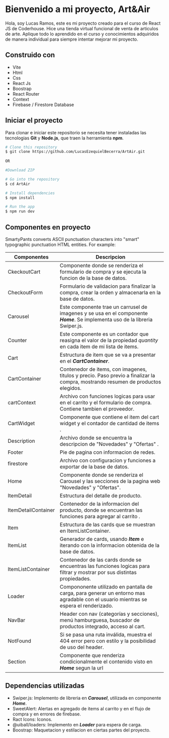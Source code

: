 # Bienvenido a mi proyecto, Art&Air

Hola, soy Lucas Ramos, este es mi proyecto creado para el curso de React JS de Coderhouse. Hice una tienda virtual funcional de venta de articulos de arte. Aplique todo lo aprendido en el curso y conocimientos adquiridos de manera individual para siempre intentar mejorar mi proyecto. 



## Construido con

 - Vite
 - Html
 - Css
 - React Js
 - Boostrap
 - React Router
 - Context
 - Firebase / Firestore Database

## Iniciar el proyecto
Para clonar e iniciar este repositorio se necesita tener instaladas las tecnologias **Git** y **Node.js**, que traen la herramienta **npm**.
```bash
# Clone this repository
$ git clone https://github.com/LucasEzequielBecerra/ArtAir.git
 
OR

#Download ZIP

# Go into the repository
$ cd ArtAir

# Install dependencies
$ npm install

# Run the app
$ npm run dev
```

## Componentes en proyecto

SmartyPants converts ASCII punctuation characters into "smart" typographic punctuation HTML entities. For example:

|Componentes| Descripcion  |
|--|--|
|CkeckoutCart|Componente donde se renderiza el formulario de compra y se ejecuta la funcion de la base de datos.|
|CheckoutForm|Formulario de validacion para finalizar la compra, crear la orden y almacenarla en la base de datos.|
|Carousel |Este componente trae un carrusel de imagenes y se usa en el componente ***Home***. Se implementa uso de la libreria Swiper.js.
Counter| Este componente es un contador que reasigna el valor de la propiedad *quantity* en cada item de mi lista de items.|
|Cart|Estructura de item que se va a presentar en el ***CartContainer***.|
|CartContainer|Contenedor de items, con imagenes, titulos y precio. Paso previo a finalizar la compra, mostrando resumen de productos elegidos.|
|cartContext|Archivo con funciones logicas para usar en el carrito y el formulario de compra. Contiene tambien el proveedor.|
|CartWidget|Componente que contiene el item del cart widget y el contador de cantidad de items .|
|Description|Archivo donde se encuentra la descripcion de "Novedades" y "Ofertas" .|
|Footer|Pie de pagina con informacion de redes.|
|firestore|Archivo con configuracion y funciones a exportar de la base de datos.|
|Home|Componente donde se renderiza el Carousel y las secciones de la pagina web "Novedades" y "Ofertas".|
|ItemDetail|Estructura del detalle de producto.|
ItemDetailContainer|Contenedor de la informacion del producto, donde se encuentran las funciones para agregar al carrito .|
Item|Estructura de las cards que se muestran en ItemListContainer.|
|ItemList| Generador de cards, usando ***Item*** e iterando con la informacion obtenida de la base de datos.|
|ItemListContainer|Contenedor de las cards donde se encuentras las funciones logicas para filtrar y mostrar por sus distintas propiedades.|
|Loader|Compononente utilizado en pantalla de carga, para generar un entorno mas agradable con el usuario mientras se espera el renderizado.|
|NavBar|Header con nav (categorías y secciones), menú hamburguesa, buscador de productos integrado, acceso al cart.|
|NotFound|Si se pasa una ruta inválida, muestra el 404 error pero con estilo y la posibilidad de uso del header.|
|Section| Componente que renderiza condicionalmente el contenido visto en ***Home*** segun la url|


## Dependencias utilizadas
- Swiper.js: Implemento de libreria en ***Carousel***, utilizada en componente ***Home***.
- SweetAlert: Alertas en agregado de items al carrito y en el flujo de compra y en errores de firebase.
- Ract Icons: Iconos.
- @uiball/loaders: Implemento en ***Loader*** para espera de carga.
- Boostrap: Maquetacion y estilacion en ciertas partes del proyecto.
